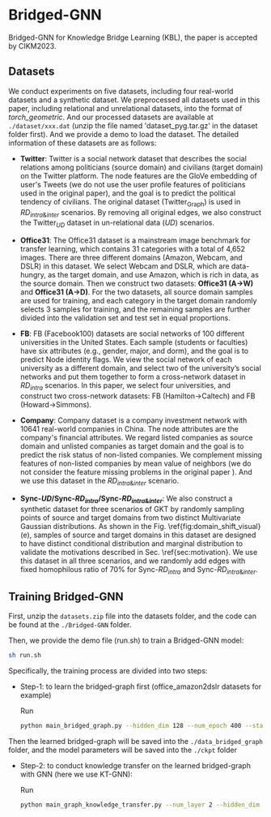 # Bridged-GNN
Bridged-GNN for Knowledge Bridge Learning (KBL), the paper is accepted by CIKM2023.



## Datasets

We conduct experiments on five datasets, including four real-world datasets and  a synthetic dataset. We preprocessed all datasets used in this paper, including relational and unrelational datasets,  into the format of *torch_geometric*. And our processed datasets are available at `./dataset/xxx.dat` (unzip the file named 'dataset_pyg.tar.gz' in the dataset folder first). And we provide a demo to load the dataset. The detailed information of these datasets are as follows:

* **Twitter**: Twitter is a social network dataset that describes the social relations among politicians (source domain) and civilians (target domain) on the Twitter platform. The node features are the  GloVe  embedding of user's Tweets (we do not use the user profile features of politicians used in the original paper), and the goal is to predict the political tendency of civilians. The original dataset ($\text{Twitter}_\text{Graph}$) is used in $RD_{intra\&inter}$ scenarios. By removing all original edges, we also construct the $\text{Twitter}_{UD}$ dataset in un-relational data ($UD$) scenarios. 

* **Office31**: The Office31 dataset is a mainstream image benchmark for transfer learning, which contains 31 categories with a total of 4,652 images. There are three different domains (Amazon, Webcam, and DSLR) in this dataset. We select Webcam and DSLR, which are data-hungry, as the target domain, and use Amazon, which is rich in data, as the source domain. Then we construct two datasets: **Office31 (A$\rightarrow$W)** and **Office31 (A$\rightarrow$D)**. For the two datasets, all source domain samples  are used for training, and each category in the target domain randomly selects 3 samples for training, and the remaining samples are further divided into the validation set and test set in equal proportions. 

* **FB**: FB (Facebook100) datasets are social networks of 100 different universities in the United States. Each sample (students or faculties) have six attributes (e.g., gender, major, and dorm), and the goal is to predict Node identity flags. We view the social network of each university as a  different domain, and select two of the university’s social networks and put them together to form a cross-network dataset in $RD_{intra}$ scenarios. In this paper, we select four universities, and construct two cross-network datasets: FB (Hamilton$\rightarrow$Caltech) and FB (Howard$\rightarrow$Simmons). 

* **Company**: Company dataset is a company investment network with 10641 real-world companies in China. The node attributes are the company's financial attributes. We regard listed companies as source domain and unlisted companies as target domain and the goal is to predict the risk status of non-listed companies. We complement missing features of non-listed companies by mean value of neighbors (we do not consider the feature missing problems in the original paper ). And we use this dataset in the $RD_{intra\&inter}$ scenario.

* **Sync-$UD$/Sync-$RD_{intra}$/Sync-$RD_{intra\&inter}$**: We also construct a synthetic dataset for three scenarios of GKT by randomly sampling points of source and target domains  from two distinct Multivariate Gaussian distributions. As shown in the Fig. \ref{fig:domain_shift_visual} (e), samples of source and target domains in this dataset are designed to have distinct conditional distribution and marginal distribution to validate the motivations described in Sec. \ref{sec:motivation}.  We use this dataset in all three scenarios, and we randomly add edges with fixed homophilous ratio of 70% for Sync-$RD_{intra}$ and Sync-$RD_{intra\&inter}$.



## Training Bridged-GNN

First, unzip the `datasets.zip` file into the datasets folder, and the code can be found at the `./Bridged-GNN` folder.

Then,  we provide the demo file (run.sh) to train a Bridged-GNN model:

```bash
sh run.sh
```

Specifically, the training process are divided into two steps:

* Step-1: to learn the bridged-graph first (office_amazon2dslr datasets for example)

  Run 

  ```bash
  python main_bridged_graph.py --hidden_dim 128 --num_epoch 400 --start_eval_epoch 300 --epsilon 0.5 --k_within 3 --k_cross 20  --seed 0  --save --dataset_name office_amazon2dslr --version v2  --check_within --check_cross 
  ```

Then the learned bridged-graph will be saved into the `./data_bridged_graph` folder, and the model parameters will be saved into the `./ckpt` folder

* Step-2: to conduct knowledge transfer on the learned bridged-graph with GNN (here we use KT-GNN):

  Run

  ```bash
  python main_graph_knowledge_transfer.py --num_layer 2 --hidden_dim 64 --path_data ../data_bridged_graph/office_amazon2dslr_bridged_graph.dat --to_undirected 
  ```

  